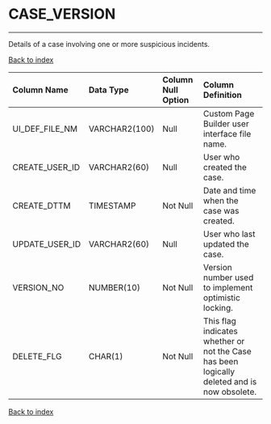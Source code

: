 # CASE_VERSION

---

Details of a case involving one or more suspicious incidents.

[Back to index](./index.md)

| Column Name    | Data Type     | Column Null Option   | Column Definition                                                                           |
|:---------------|:--------------|:---------------------|:--------------------------------------------------------------------------------------------|
| UI_DEF_FILE_NM | VARCHAR2(100) | Null                 | Custom Page Builder user interface file name.                                               |
| CREATE_USER_ID | VARCHAR2(60)  | Null                 | User who created the case.                                                                  |
| CREATE_DTTM    | TIMESTAMP     | Not Null             | Date and time when the case was created.                                                    |
| UPDATE_USER_ID | VARCHAR2(60)  | Null                 | User who last updated the case.                                                             |
| VERSION_NO     | NUMBER(10)    | Not Null             | Version number used to implement optimistic locking.                                        |
| DELETE_FLG     | CHAR(1)       | Not Null             | This flag indicates whether or not the Case has been logically deleted and is now obsolete. |

[Back to index](./index.md)